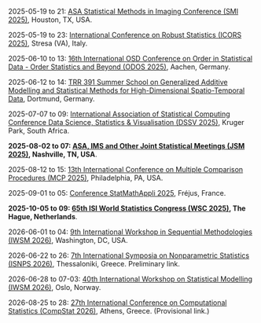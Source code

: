 2025-05-19 to 21: [ASA Statistical Methods in Imaging Conference (SMI 2025)](https://statistics.rice.edu/events/2025-statistical-methods-imaging-conference), Houston, TX, USA.

2025-05-19 to 23: [International Conference on Robust Statistics (ICORS 2025)](http://datascience.maths.unitn.it/icors2025/), Stresa (VA), Italy.

2025-06-10 to 13: [16th International OSD Conference on Order in Statistical Data - Order Statistics and Beyond (ODOS 2025)](https://www.osd2025.isw.rwth-aachen.de/cms/~bjvtqt/osd2025-isw/), Aachen, Germany.

2025-06-12 to 14: [TRR 391 Summer School on Generalized Additive Modelling and Statistical Methods for High-Dimensional Spatio-Temporal Data](https://trr391.tu-dortmund.de/events/summer-schools/), Dortmund, Germany.

2025-07-07 to 09: [International Association of Statistical Computing Conference Data Science, Statistics & Visualisation (DSSV 2025)](https://iasc-isi.org/dssv2025/), Kruger Park, South Africa.

**2025-08-02 to 07: [ASA, IMS and Other Joint Statistical Meetings (JSM 2025)](https://ww2.amstat.org/meetings/jsm/2025/), Nashville, TN, USA**.

2025-08-12 to 15: [13th International Conference on Multiple Comparison Procedures (MCP 2025)](http://isbiostat.org/conference-info/), Philadelphia, PA, USA.

2025-09-01 to 05: [Conference StatMathAppli 2025](https://statmathappli.mathnum.inrae.fr), Fréjus, France.

**2025-10-05 to 09: [65th ISI World Statistics Congress (WSC 2025)](https://isi-next.org/conferences/isi-wsc2025/), The Hague, Netherlands**.

2026-06-01 to 04: [9th International Workshop in Sequential Methodologies (IWSM 2026)](https://www.american.edu/cas/iwsm2026/), Washington, DC, USA.

2026-06-22 to 26: [7th International Symposia on Nonparametric Statistics (ISNPS 2026)](https://www.isnps.org/), Thessaloniki, Greece. Preliminary link.

2026-06-28 to 07-03: [40th International Workshop on Statistical Modelling (IWSM 2026)](https://www.mn.uio.no/math/english/research/groups/statistics-data-science/events/conferences/iwsm2026/), Oslo, Norway.

2026-08-25 to 28: [27th International Conference on Computational Statistics (CompStat 2026)](https://cmstatistics.org/CFECMStatistics2024/announcements.php), Athens, Greece. (Provisional link.)

